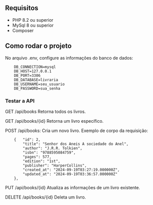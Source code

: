 ## Requisitos
* PHP 8.2 ou superior
* MySql 8 ou superior
* Composer


## Como rodar o projeto

No arquivo .env, configure as informações do banco de dados:

```
    DB_CONNECTION=mysql
    DB_HOST=127.0.0.1
    DB_PORT=3306
    DB_DATABASE=livraria
    DB_USERNAME=seu_usuario
    DB_PASSWORD=sua_senha
```

### Testar a API

GET /api/books Retorna todos os livros.

GET /api/books/{id} Retorna um livro específico.

POST /api/books: Cria um novo livro. Exemplo de corpo da requisição:
```
	{	"id": 2,
		"title": "Senhor dos Aneis A sociedade do Anel",
		"author": "J.R.R. Tolkien",
		"isbn": "9788595084759",
		"pages": 577,
		"edition": "1st",
		"publisher": "HarperCollins",
		"created_at": "2024-09-19T03:27:19.000000Z",
		"updated_at": "2024-09-19T03:36:57.000000Z"
	},

```

PUT /api/books/{id} Atualiza as informações de um livro existente.

DELETE /api/books/{id} Deleta um livro.